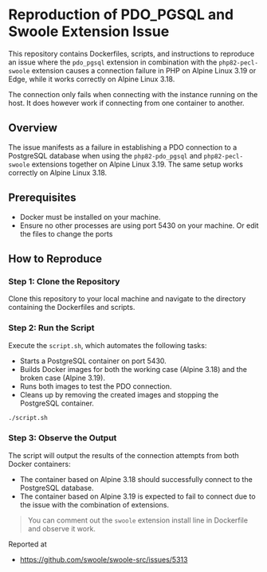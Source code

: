# Reproduction of PDO_PGSQL and Swoole Extension Issue

This repository contains Dockerfiles, scripts, and instructions to reproduce an issue where the `pdo_pgsql` extension in combination with the `php82-pecl-swoole` extension causes a connection failure in PHP on Alpine Linux 3.19 or Edge, while it works correctly on Alpine Linux 3.18.

The connection only fails when connecting with the instance running on the host. It does however work if connecting from one container to another.

## Overview

The issue manifests as a failure in establishing a PDO connection to a PostgreSQL database when using the `php82-pdo_pgsql` and `php82-pecl-swoole` extensions together on Alpine Linux 3.19. The same setup works correctly on Alpine Linux 3.18.

## Prerequisites

-   Docker must be installed on your machine.
-   Ensure no other processes are using port 5430 on your machine. Or edit the files to change the ports

## How to Reproduce

### Step 1: Clone the Repository

Clone this repository to your local machine and navigate to the directory containing the Dockerfiles and scripts.

### Step 2: Run the Script

Execute the `script.sh`, which automates the following tasks:

-   Starts a PostgreSQL container on port 5430.
-   Builds Docker images for both the working case (Alpine 3.18) and the broken case (Alpine 3.19).
-   Runs both images to test the PDO connection.
-   Cleans up by removing the created images and stopping the PostgreSQL container.

```bash
./script.sh
```

### Step 3: Observe the Output

The script will output the results of the connection attempts from both Docker containers:

-   The container based on Alpine 3.18 should successfully connect to the PostgreSQL database.
-   The container based on Alpine 3.19 is expected to fail to connect due to the issue with the combination of extensions.

> You can comment out the `swoole` extension install line in Dockerfile and observe it work.

Reported at

-   https://github.com/swoole/swoole-src/issues/5313
